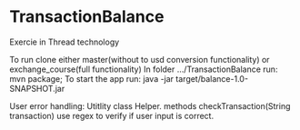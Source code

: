 # TransactionBalance

Exercie in Thread technology

To run clone either master(without to usd conversion functionality) or exchange_course(full functionality)
In folder .../TransactionBalance run: mvn package; 
To start the app run: java -jar target/balance-1.0-SNAPSHOT.jar

User error handling:
Utitlity class Helper.
methods checkTransaction(String transaction) use regex to verify if user input is correct.
